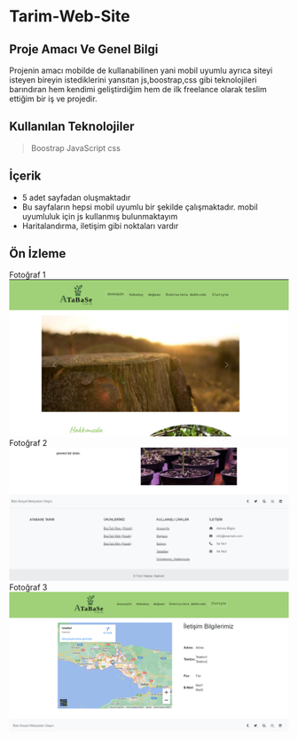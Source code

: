 # Tarim-Web-Site

## Proje Amacı Ve Genel Bilgi

Projenin amacı mobilde de kullanabilinen yani mobil uyumlu ayrıca siteyi isteyen bireyin istediklerini yansıtan js,boostrap,css gibi
teknolojileri barındıran hem kendimi geliştirdiğim hem de ilk freelance olarak teslim ettiğim bir iş ve projedir.

## Kullanılan Teknolojiler

>Boostrap
>JavaScript
>css

## İçerik
- 5 adet sayfadan oluşmaktadır
- Bu sayfaların hepsi mobil uyumlu bir şekilde çalışmaktadır. mobil uyumluluk için js kullanmış bulunmaktayım
- Haritalandırma, iletişim gibi noktaları vardır

## Ön İzleme
Fotoğraf 1
![demofoto1](https://github.com/Bedirhankucukal/Tarim-Web-Site/blob/main/img/Demofoto1.PNG)
Fotoğraf 2
![demofoto2](https://github.com/Bedirhankucukal/Tarim-Web-Site/blob/main/img/Demofoto3.PNG)
Fotoğraf 3
![demofoto3](https://github.com/Bedirhankucukal/Tarim-Web-Site/blob/main/img/demofoto2.PNG)
